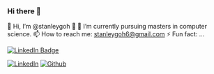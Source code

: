 ### Hi there 👋

👋 Hi, I’m @stanleygoh
👀
🌱 I’m currently pursuing masters in computer science.
📫 How to reach me: stanleygoh6@gmail.com
⚡ Fun fact: ...

<!--
**stanleygoh-dev/stanleygoh-dev** is a ✨ _special_ ✨ repository because its `README.md` (this file) appears on your GitHub profile.

Here are some ideas to get you started:

- 🔭 I’m currently working on ...
- 🌱 I’m currently learning ...
- 👯 I’m looking to collaborate on ...
- 🤔 I’m looking for help with ...
- 💬 Ask me about ...
- 📫 How to reach me: ...
- 😄 Pronouns: ...
- ⚡ Fun fact: ...
-->

<a href="https://www.linkedin.com/in/stanley-goh/"><img src="https://img.shields.io/badge/-LINKEDIN-0077B5?style=flat-square&amp;labelColor=0077B5&amp;logo=LinkedIn&amp;link=https://www.linkedin.com/in/stanley-goh/" alt="LinkedIn Badge">

<p> <a href="https://www.linkedin.com/in/stanley-goh" target="_blank"><img alt="LinkedIn" src="https://img.shields.io/badge/linkedin-%230077B5.svg?&style=for-the-badge&logo=linkedin&logoColor=white" /></a> <a href="https://github.com/stanleygoh-dev" target="_blank"><img alt="Github" src="https://img.shields.io/badge/GitHub-%2312100E.svg?&style=for-the-badge&logo=Github&logoColor=white" />   </a>
